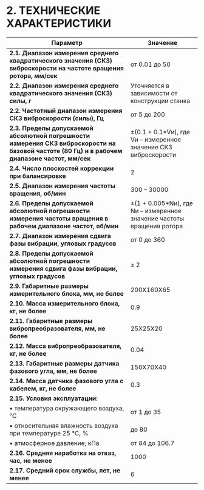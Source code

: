# 2. ТЕХНИЧЕСКИЕ ХАРАКТЕРИСТИКИ

| Параметр                                                                                                                                               | Значение                                                                                      |
|--------------------------------------------------------------------------------------------------------------------------------------------------------|-----------------------------------------------------------------------------------------------|
| **2.1. Диапазон измерения среднего квадратического значения (СКЗ) виброскорости на частоте вращения ротора, мм/сек**                                    | от 0.01 до 50                                                                                 |
| **2.2. Диапазон измерения среднего квадратического значения (СКЗ) силы, г**                                                                            | Уточняется в зависимости от конструкции станка                                                |
| **2.2. Частотный диапазон измерения СКЗ виброскорости (силы), Гц**                                                                                     | от 5 до 200                                                                                   |
| **2.3. Пределы допускаемой абсолютной погрешности измерения СКЗ виброскорости на базовой частоте (80 Гц) и в рабочем диапазоне частот, мм/сек**       | ±(0.1 + 0.1*Vи), где Vи – измеренное значение СКЗ виброскорости                                |
| **2.4. Число плоскостей коррекции при балансировке**                                                                                                    | 2                                                                                            |
| **2.5. Диапазон измерения частоты вращения, об/мин**                                                                                                   | 300 – 30000                                                                                   |
| **2.6. Пределы допускаемой абсолютной погрешности измерения частоты вращения в рабочем диапазоне частот, об/мин**                                        | ±(1 + 0.005*Nи), где Nи – измеренное значение частоты вращения ротора                          |
| **2.7. Диапазон измерения сдвига фазы вибрации, угловых градусов**                                                                                      | от 0 до 360                                                                                   |
| **2.8. Пределы допускаемой абсолютной погрешности измерения сдвига фазы вибрации, угловых градусов**                                                     | ± 2                                                                                           |
| **2.9. Габаритные размеры измерительного блока, мм, не более**                                                                                         | 200X160X65                                                                                   |
| **2.10. Масса измерительного блока, кг, не более**                                                                                                     | 0.9                                                                                           |
| **2.11. Габаритные размеры вибропреобразователя, мм, не более**                                                                                        | 25X25X20                                                                                      |
| **2.12. Масса вибропреобразователя, кг, не более**                                                                                                      | 0.04                                                                                          |
| **2.13. Габаритные размеры датчика фазового угла, мм, не более**                                                                                        | 150X70X40                                                                                    |
| **2.14. Масса датчика фазового угла с кабелем, кг, не более**                                                                                           | 0.3                                                                                           |
| **2.15. Условия эксплуатации:**                                                                                                                        |                                                                                               |
| ▪ температура окружающего воздуха, °C                                                                                                                  | от 1 до 35                                                                                    |
| ▪ относительная влажность воздуха при температуре 25 °C, %                                                                                              | до 80                                                                                         |
| ▪ атмосферное давление, кПа                                                                                                                              | от 84 до 106.7                                                                                |
| **2.16. Средняя наработка на отказ, час, не менее**                                                                                                     | 1000                                                                                          |
| **2.17. Средний срок службы, лет, не менее**                                                                                                             | 6                                                                                             |
